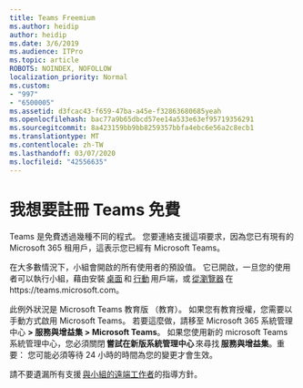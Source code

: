 ```yaml
---
title: Teams Freemium
ms.author: heidip
author: heidip
ms.date: 3/6/2019
ms.audience: ITPro
ms.topic: article
ROBOTS: NOINDEX, NOFOLLOW
localization_priority: Normal
ms.custom:
- "997"
- "6500005"
ms.assetid: d3fcac43-f659-47ba-a45e-f32863680685yeah
ms.openlocfilehash: bac77a9b65dbcd57ee14a533e63ef95719356291
ms.sourcegitcommit: 8a423159bb9bb8259357bbfa4ebc6e56a2c8ecb1
ms.translationtype: MT
ms.contentlocale: zh-TW
ms.lasthandoff: 03/07/2020
ms.locfileid: "42556635"
---
```

# <a name="id-like-to-sign-up-for-teams-for-free"></a>我想要註冊 Teams 免費

Teams 是免費透過幾種不同的程式。 您要連絡支援這項要求，因為您已有現有的 Microsoft 365 租用戶，這表示您已經有 Microsoft Teams。

在大多數情況下，小組會開啟的所有使用者的預設值。 它已開啟，一旦您的使用者可以執行小組，藉由安裝 [桌面](https://office.visualstudio.com/MAX/_workitems/edit/desktop) 和 [行動](https://office.visualstudio.com/MAX/_workitems/edit/desktop) 用戶端，或 [從瀏覽器](https://docs.microsoft.com/en-us/MicrosoftTeams/get-clients#mobile-clients) 在https://teams.microsoft.com。

此例外狀況是 Microsoft Teams 教育版 （教育）。 如果您有教育授權，您需要以手動方式啟用 Microsoft Teams。 若要這麼做，請移至 Microsoft 365 系統管理中心 **> 服務與增益集 > Microsoft Teams**。 如果您使用新的 microsoft Teams 系統管理中心，您必須關閉 **嘗試在新版系統管理中心** 來尋找 **服務與增益集**。重要： 您可能必須等待 24 小時的時間為您的變更才會生效。

請不要遺漏所有支援 [與小組的遠端工作者](https://docs.microsoft.com/en-us/MicrosoftTeams/support-remote-work-with-teams)的指導方針。
